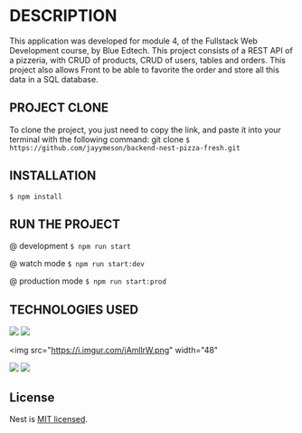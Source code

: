# DESCRIPTION

This application was developed for module 4, of the Fullstack Web Development course, by Blue Edtech. This project consists of a REST API of a pizzeria, with CRUD of products, CRUD of users, tables and orders. This project also allows Front to be able to favorite the order and store all this data in a SQL database.

## PROJECT CLONE

To clone the project, you just need to copy the link, and paste it into your terminal with the following command: git clone `$ https://github.com/jayymeson/backend-nest-pizza-fresh.git`

## INSTALLATION

`$ npm install`

## RUN THE PROJECT

@ development
`$ npm run start`

@ watch mode
`$ npm run start:dev`

@ production mode
`$ npm run start:prod`

## TECHNOLOGIES USED

<img src="https://img.icons8.com/fluency/48/000000/node-js.png"/>
<img src="https://img.icons8.com/fluency/48/000000/prism.png"/>

<img src="https://i.imgur.com/jAmllrW.png" width="48"

<img src="https://img.icons8.com/color/48/000000/typescript.png"/>
<img src="https://img.icons8.com/color/48/000000/javascript--v1.png"/>

## License

Nest is [MIT licensed](LICENSE).

